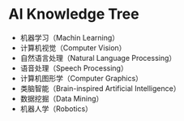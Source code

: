 # AI Knowledge Tree

- 机器学习（Machin Learning）
- 计算机视觉（Computer Vision）
- 自然语言处理（Natural Language Processing）
- 语音处理（Speech Processing）
- 计算机图形学（Computer Graphics）
- 类脑智能（Brain-inspired Artificial Intelligence）
- 数据挖掘（Data Mining）
- 机器人学（Robotics）